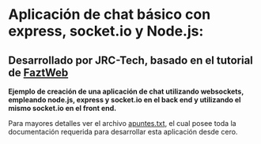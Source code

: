 # Aplicación de chat básico con express, socket.io y Node.js:
## Desarrollado por JRC-Tech, basado en el tutorial de [FaztWeb](https://www.youtube.com/watch?v=0wqteZNqruc&ab_channel=Fazt)

**Ejemplo de creación de una aplicación de chat utilizando websockets, empleando node.js, express y socket.io en el back end y utilizando el mismo socket.io en el front end.**

Para mayores detalles ver el archivo [apuntes.txt](https://github.com/jrctech/socketio_server/blob/master/apuntes.md), el cual posee toda la documentación requerida para desarrollar esta aplicación desde cero.